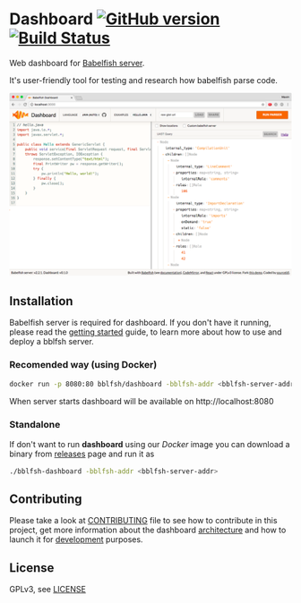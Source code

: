 # Dashboard [![GitHub version](https://badge.fury.io/gh/bblfsh%2Fdashboard.svg)](https://github.com/bblfsh/dashboard/releases) [![Build Status](https://travis-ci.org/bblfsh/dashboard.svg?branch=master)](https://travis-ci.org/bblfsh/dashboard)

Web dashboard for [Babelfish server](https://bblf.sh).

It's user-friendly tool for testing and research how babelfish parse code.

![Screenshot](images/screenshot.png?raw=true)

## Installation

Babelfish server is required for dashboard.
If you don't have it running, please read the [getting started](https://doc.bblf.sh/user/getting-started.html) guide, to learn more about how to use and deploy a bblfsh server.

### Recomended way (using Docker)

```sh
docker run -p 8080:80 bblfsh/dashboard -bblfsh-addr <bblfsh-server-addr>
```

When server starts dashboard will be available on http://localhost:8080

### Standalone

If don't want to run **dashboard** using our *Docker* image you can download a binary from [releases](https://github.com/bblfsh/dashboard/releases) page and run it as

```sh
./bblfsh-dashboard -bblfsh-addr <bblfsh-server-addr>
```

## Contributing

Please take a look at [CONTRIBUTING](CONTRIBUTING.md) file to see how to contribute in this project, get more information about the dashboard [architecture](CONTRIBUTING.md#Architecture) and how to launch it for [development](CONTRIBUTING.md#Development) purposes.

## License

GPLv3, see [LICENSE](LICENSE)
